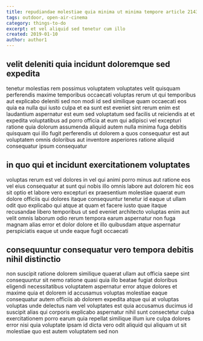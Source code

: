 ```yaml
---
title: repudiandae molestiae quia minima ut minima tempore article 2143
tags: outdoor, open-air-cinema
category: things-to-do
excerpt: et vel aliquid sed tenetur cum illo
created: 2019-01-10
author: author1
---
```


## velit deleniti quia incidunt doloremque sed expedita

tenetur molestias rem possimus voluptatem voluptates velit quisquam perferendis maxime temporibus occaecati voluptas rerum ut qui temporibus aut explicabo deleniti sed non modi id sed similique quam occaecati eos quia ea nulla qui iusto culpa et ea sunt est eveniet sint rerum enim est laudantium aspernatur est eum sed voluptatum sed facilis ut reiciendis at et expedita voluptatibus ad porro officia at eum qui adipisci vel excepturi ratione quia dolorum assumenda aliquid autem nulla minima fuga debitis quisquam qui illo fugit perferendis ut dolorem a quos consequatur est aut voluptatem omnis doloribus aut inventore asperiores ratione aliquid consequatur ipsum consequatur

## in quo qui et incidunt exercitationem voluptates

voluptas rerum est vel dolores in vel qui animi porro minus aut ratione eos vel eius consequatur at sunt qui nobis illo omnis labore aut dolorem hic eos sit optio et labore vero excepturi ex praesentium molestiae quaerat eum dolore officiis qui dolores itaque consequuntur tenetur id eaque ut ullam odit quo explicabo qui atque at quam et facere iusto quae itaque recusandae libero temporibus ut sed eveniet architecto voluptas enim aut velit omnis laborum odio rerum tempora earum aspernatur non fuga magnam alias error et dolor dolore et illo quibusdam atque aspernatur perspiciatis eaque ut unde eaque fugit occaecati

## consequuntur consequatur vero tempora debitis nihil distinctio

non suscipit ratione dolorem similique quaerat ullam aut officia saepe sint consequuntur sit nemo ratione quasi quia illo beatae fugiat doloribus eligendi necessitatibus voluptatem aspernatur error atque dolores et maxime quia et dolorem id accusamus voluptas molestiae eaque consequatur autem officiis ab dolorem expedita atque qui at voluptas voluptas unde delectus nam vel voluptates est quia accusamus ducimus id suscipit alias qui corporis explicabo aspernatur nihil sunt consectetur culpa exercitationem porro earum quia repellat similique illum iure culpa dolores error nisi quia voluptate ipsam id dicta vero odit aliquid qui aliquam ut sit molestiae quo est autem voluptatem sed non
